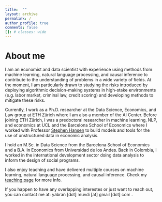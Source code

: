 ```yaml
---
title:  ""
layout: archive
permalink: /
author_profile: true
comments: false
[]: # classes: wide
---
```

# About me

I am an economist and data scientist with experience using methods from machine learning, natural language processing, and causal inference to contribute to the understanding of problems in a wide variety of fields. At the moment, I am particularly drawn to studying the risks introduced by deploying algorithmic decision-making systems in high-​stake environments (e.g. labor market, criminal law, credit scoring) and developing methods to mitigate these risks. 

Currently, I work as a Ph.D. researcher at the Data Science, Economics, and Law group at ETH Zürich where I am also a member of the AI Center. Before joining ETH Zürich, I was a predoctoral researcher in machine learning, NLP, and economics at UCL and the Barcelona School of Economics where I worked with Professor [Stephen Hansen](https://sekhansen.github.io/) to build models and tools for the use of unstructured data in economic analysis. 

I hold an M.Sc. in Data Science from the Barcelona School of Economics and a B.A. in Economics from Universidad de los Andes. Back in Colombia, I worked in the international development sector doing data analysis to inform the design of social programs.

I also enjoy teaching and have delivered multiple courses on machine learning, natural language processing, and causal inference. Check my [teaching page](./teaching.md) for more info.

If you happen to have any overlapping interestes or just want to reach out, you can contact me at: yabran [dot] muvdi [at] gmail [dot] com .

